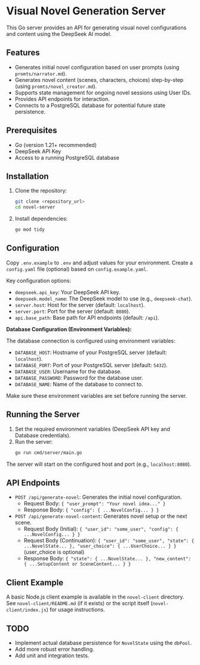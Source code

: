 # Visual Novel Generation Server

This Go server provides an API for generating visual novel configurations and content using the DeepSeek AI model.

## Features

-   Generates initial novel configuration based on user prompts (using `promts/narrator.md`).
-   Generates novel content (scenes, characters, choices) step-by-step (using `promts/novel_creator.md`).
-   Supports state management for ongoing novel sessions using User IDs.
-   Provides API endpoints for interaction.
-   Connects to a PostgreSQL database for potential future state persistence.

## Prerequisites

-   Go (version 1.21+ recommended)
-   DeepSeek API Key
-   Access to a running PostgreSQL database

## Installation

1.  Clone the repository:
    ```bash
    git clone <repository_url>
    cd novel-server
    ```
2.  Install dependencies:
    ```bash
    go mod tidy
    ```

## Configuration

Copy `.env.example` to `.env` and adjust values for your environment.
Create a `config.yaml` file (optional) based on `config.example.yaml`.

Key configuration options:

-   `deepseek.api_key`: Your DeepSeek API key.
-   `deepseek.model_name`: The DeepSeek model to use (e.g., `deepseek-chat`).
-   `server.host`: Host for the server (default: `localhost`).
-   `server.port`: Port for the server (default: `8080`).
-   `api.base_path`: Base path for API endpoints (default: `/api`).

**Database Configuration (Environment Variables):**

The database connection is configured using environment variables:

-   `DATABASE_HOST`: Hostname of your PostgreSQL server (default: `localhost`).
-   `DATABASE_PORT`: Port of your PostgreSQL server (default: `5432`).
-   `DATABASE_USER`: Username for the database.
-   `DATABASE_PASSWORD`: Password for the database user.
-   `DATABASE_NAME`: Name of the database to connect to.

Make sure these environment variables are set before running the server.

## Running the Server

1.  Set the required environment variables (DeepSeek API key and Database credentials).
2.  Run the server:
    ```bash
    go run cmd/server/main.go
    ```

The server will start on the configured host and port (e.g., `localhost:8080`).

## API Endpoints

-   `POST /api/generate-novel`: Generates the initial novel configuration.
    -   Request Body: `{ "user_prompt": "Your novel idea..." }`
    -   Response Body: `{ "config": { ...NovelConfig... } }`
-   `POST /api/generate-novel-content`: Generates novel setup or the next scene.
    -   Request Body (Initial): `{ "user_id": "some_user", "config": { ...NovelConfig... } }`
    -   Request Body (Continuation): `{ "user_id": "some_user", "state": { ...NovelState... }, "user_choice": { ...UserChoice... } }` (user_choice is optional)
    -   Response Body: `{ "state": { ...NovelState... }, "new_content": { ...SetupContent or SceneContent... } }`

## Client Example

A basic Node.js client example is available in the `novel-client` directory. See `novel-client/README.md` (if it exists) or the script itself (`novel-client/index.js`) for usage instructions.

## TODO

-   Implement actual database persistence for `NovelState` using the `dbPool`.
-   Add more robust error handling.
-   Add unit and integration tests. 